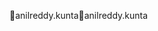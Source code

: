 anilreddy.kunta                                       a n i l r e d d y . k u n t a                                                                             
